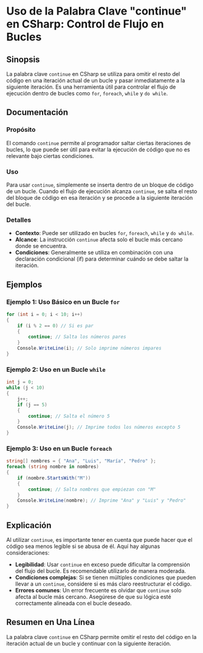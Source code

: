 <!--
Meta Description: # Uso de la Palabra Clave "continue" en CSharp: Control de Flujo en Bucles ## Sinopsis La palabra clave `continue` en CSharp se utiliza para omitir el...
Meta Keywords: continue, bucle, que, código, iteración
-->

# Uso de la Palabra Clave "continue" en CSharp: Control de Flujo en Bucles

## Sinopsis
La palabra clave `continue` en CSharp se utiliza para omitir el resto del código en una iteración actual de un bucle y pasar inmediatamente a la siguiente iteración. Es una herramienta útil para controlar el flujo de ejecución dentro de bucles como `for`, `foreach`, `while` y `do while`.

## Documentación
### Propósito
El comando `continue` permite al programador saltar ciertas iteraciones de bucles, lo que puede ser útil para evitar la ejecución de código que no es relevante bajo ciertas condiciones.

### Uso
Para usar `continue`, simplemente se inserta dentro de un bloque de código de un bucle. Cuando el flujo de ejecución alcanza `continue`, se salta el resto del bloque de código en esa iteración y se procede a la siguiente iteración del bucle.

### Detalles
- **Contexto**: Puede ser utilizado en bucles `for`, `foreach`, `while` y `do while`.
- **Alcance**: La instrucción `continue` afecta solo el bucle más cercano donde se encuentra.
- **Condiciones**: Generalmente se utiliza en combinación con una declaración condicional (if) para determinar cuándo se debe saltar la iteración.

## Ejemplos

### Ejemplo 1: Uso Básico en un Bucle `for`
```csharp
for (int i = 0; i < 10; i++)
{
    if (i % 2 == 0) // Si es par
    {
        continue; // Salta los números pares
    }
    Console.WriteLine(i); // Solo imprime números impares
}
```

### Ejemplo 2: Uso en un Bucle `while`
```csharp
int j = 0;
while (j < 10)
{
    j++;
    if (j == 5)
    {
        continue; // Salta el número 5
    }
    Console.WriteLine(j); // Imprime todos los números excepto 5
}
```

### Ejemplo 3: Uso en un Bucle `foreach`
```csharp
string[] nombres = { "Ana", "Luis", "María", "Pedro" };
foreach (string nombre in nombres)
{
    if (nombre.StartsWith("M"))
    {
        continue; // Salta nombres que empiezan con "M"
    }
    Console.WriteLine(nombre); // Imprime "Ana" y "Luis" y "Pedro"
}
```

## Explicación
Al utilizar `continue`, es importante tener en cuenta que puede hacer que el código sea menos legible si se abusa de él. Aquí hay algunas consideraciones:

- **Legibilidad**: Usar `continue` en exceso puede dificultar la comprensión del flujo del bucle. Es recomendable utilizarlo de manera moderada.
- **Condiciones complejas**: Si se tienen múltiples condiciones que pueden llevar a un `continue`, considere si es más claro reestructurar el código.
- **Errores comunes**: Un error frecuente es olvidar que `continue` solo afecta al bucle más cercano. Asegúrese de que su lógica esté correctamente alineada con el bucle deseado.

## Resumen en Una Línea
La palabra clave `continue` en CSharp permite omitir el resto del código en la iteración actual de un bucle y continuar con la siguiente iteración.